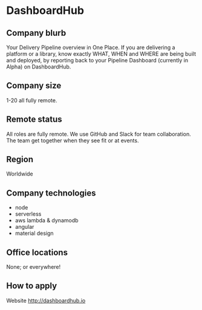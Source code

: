 # DashboardHub

## Company blurb

Your Delivery Pipeline overview in One Place. If you are delivering a platform or a library, know exactly WHAT, WHEN and WHERE are being built and deployed, by reporting back to your Pipeline Dashboard (currently in Alpha) on DashboardHub.

## Company size

1-20 all fully remote.

## Remote status

All roles are fully remote. We use GitHub and Slack for team collaboration. The team get together when they see fit or at events.

## Region

Worldwide

## Company technologies

- node
- serverless
- aws lambda & dynamodb
- angular
- material design

## Office locations

None; or everywhere!

## How to apply

Website <http://dashboardhub.io>
